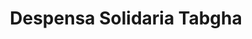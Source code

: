 ---
title: "Despensa Solidaria Tabgha"
url: /vitoria-gasteiz/despensa-solidaria-tabgha/
shop: Lebensmittel
---
